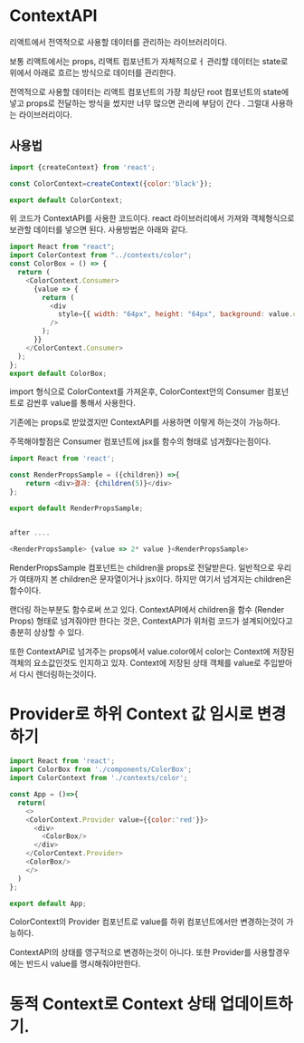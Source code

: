 # ContextAPI

리액트에서 전역적으로 사용할 데이터를 관리하는 라이브러리이다.

보통 리액트에서는 props, 리액트 컴포넌트가 자체적으로ㅓ 관리할 데이터는 state로 위에서 아래로 흐르는 방식으로 데이터를 관리한다.

전역적으로 사용할 데이터는 리액트 컴포넌트의 가장 최상단 root 컴포넌트의 state에 넣고 props로 전달하는 방식을 썼지만 너무 많으면 관리에 부담이 간다 . 그럴대 사용하는 라이브러리이다.

## 사용법

```js
import {createContext} from 'react';

const ColorContext=createContext({color:'black'});

export default ColorContext;
```

위 코드가 ContextAPI를 사용한 코드이다. react 라이브러리에서 가져와 객체형식으로 보관할 데이터를 넣으면 된다. 사용방법은 아래와 같다.

```js
import React from "react";
import ColorContext from "../contexts/color";
const ColorBox = () => {
  return (
    <ColorContext.Consumer>
      {value => {
        return (
          <div
            style={{ width: "64px", height: "64px", background: value.color }}
          />
        );
      }}
    </ColorContext.Consumer>
  );
};
export default ColorBox;
```

import 형식으로 ColorContext를 가져온후, ColorContext안의 Consumer 컴포넌트로 감싼후 value를 통해서 사용한다.

기존에는 props로 받았겠지만 ContextAPI를 사용하면 이렇게 하는것이 가능하다. 

주목해야할점은 Consumer 컴포넌트에 jsx를 함수의 형태로 넘겨줬다는점이다.

```js
import React from 'react';

const RenderPropsSample = ({children}) =>{
    return <div>결과: {children(5)}</div>
};

export default RenderPropsSample;


after ....

<RenderPropsSample> {value => 2* value }<RenderPropsSample>
```
RenderPropsSample 컴포넌트는 children을 props로 전달받은다. 일반적으로 우리가 여태까지 본 children은 문자열이거나 jsx이다. 하지만 여기서 넘겨지는 children은 함수이다.

랜더링 하는부분도 함수로써 쓰고 있다. ContextAPI에서 children을 함수 (Render Props) 형태로 넘겨줘야만 한다는 것은, ContextAPI가 위처럼 코드가 설계되어있다고 충분히 상상할 수 있다.

또한 ContextAPI로 넘겨주는 props에서 value.color에서 color는 Context에 저장된 객체의 요소값인것도 인지하고 있자. Context에 저장된 상태 객체를 value로 주입받아서 다시 렌더링하는것이다.

# Provider로 하위 Context 값 임시로 변경하기

```js
import React from 'react';
import ColorBox from './components/ColorBox';
import ColorContext from './contexts/color';

const App = ()=>{
  return(
    <>
    <ColorContext.Provider value={{color:'red'}}>
      <div>
        <ColorBox/>
      </div>
    </ColorContext.Provider>
    <ColorBox/>
    </>
  )
};

export default App;
```

ColorContext의 Provider 컴포넌트로 value를 하위 컴포넌트에서만 변경하는것이 가능하다.

ContextAPI의 상태를 영구적으로 변경하는것이 아니다. 또한 Provider를 사용할경우에는 반드시 value를 명시해줘야만한다.

# 동적 Context로 Context 상태 업데이트하기.



